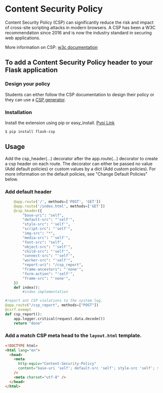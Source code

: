 # Content Security Policy

Content Security Policy (CSP) can significantly reduce the risk and impact of cross-site scripting attacks in modern browsers. A CSP has been a W3C recommendation since 2016 and is now the industry standard in securing web applications.

More information on CSP: [w3c documentation](http://www.w3.org/TR/CSP2/)

## To add a Content Security Policy header to your Flask application

### Design your policy

Students can either follow the CSP documentation to design their policy or they can use a [CSP generator](https://www.validbot.com/tools/csp-wizard.php).

### Installation

Install the extension using pip or easy_install. [Pypi Link](https://pypi.python.org/pypi/flask-csp)

```bash
$ pip install flask-csp
```

## Usage

Add the csp_header(...) decorator after the app.route(...) decorator to create a csp header on each route. The decorator can either be passed no value (Add default policies) or custom values by a dict (Add custom policies). For more information on the default policies, see "Change Default Policies" below.

### Add default header

```python
    @app.route('/', methods=['POST', 'GET'])
    @app.route('/index.html', methods=['GET'])
    @csp_header({
        "base-uri": "self",
        "default-src": "'self'",
        "style-src": "'self'",
        "script-src": "'self'",
        "img-src": "*",
        "media-src": "'self'",
        "font-src": "self",
        "object-src": "'self'",
        "child-src": "'self'",
        "connect-src": "'self'",
        "worker-src": "'self'",
        "report-uri": "/csp_report",
        "frame-ancestors": "'none'",
        "form-action": "'self'",
        "frame-src": "'none'",
    })
    def index():
        #index implementation

#report ant CSP violations to the system log.
@app.route("/csp_report", methods=["POST"])
@csrf.exempt
def csp_report():
    app.logger.critical(request.data.decode())
    return "done"
```

### Add a match CSP meta head to the `layout.html` template.

```html
<!DOCTYPE html>
<html lang="en">
  <head>
    <meta
      http-equiv="Content-Security-Policy"
      content="base-uri 'self'; default-src 'self'; style-src 'self'; script-src 'self'; img-src 'self' *; media-src 'self'; font-src 'self'; connect-src 'self'; object-src 'self'; worker-src 'self'; frame-src 'none'; form-action 'self'; manifest-src 'self'"
    />
    <meta charset="utf-8" />
  </head>
</html>
```
